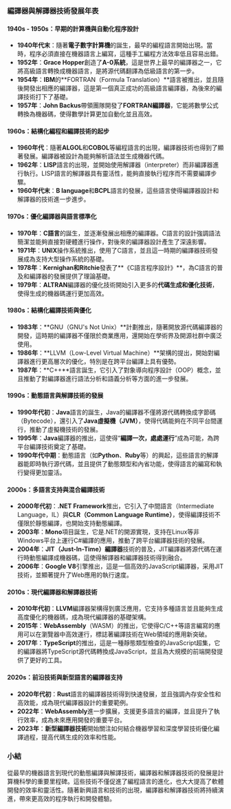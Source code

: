 ### 編譯器與解譯器技術發展年表

#### 1940s - 1950s：早期的計算機與自動化程序設計

- **1940年代末**：隨著**電子數字計算機**的誕生，最早的編程語言開始出現。當時，程序必須直接在機器語言上編寫，這種手工編程方法效率低且容易出錯。
- **1952年**：**Grace Hopper**創造了**A-0系統**，這是世界上最早的編譯器之一，它將高級語言轉換成機器語言，是將源代碼翻譯為低級語言的第一步。
- **1954年**：**IBM**的**FORTRAN（Formula Translation）**語言被推出，並且隨後開發出相應的編譯器，這是第一個真正成功的高級語言編譯器，為後來的編譯技術打下了基礎。
- **1957年**：**John Backus**帶領團隊開發了**FORTRAN編譯器**，它能將數學公式轉換為機器碼，使得數學計算更加自動化並且高效。

#### 1960s：結構化編程和編譯技術的起步

- **1960年代**：隨著**ALGOL**和**COBOL**等編程語言的出現，編譯器技術也得到了顯著發展。編譯器被設計為能夠解析語法並生成機器代碼。
- **1962年**：**LISP**語言的出現，並開始使用解譯器（interpreter）而非編譯器進行執行。LISP語言的解譯器具有靈活性，能夠直接執行程序而不需要編譯步驟。
- **1960年代末**：**B language**和**BCPL**語言的發展，這些語言使得編譯器設計和解譯器的技術進一步進步。

#### 1970s：優化編譯器與語言標準化

- **1970年**：**C語言**的誕生，並逐漸發展出相應的編譯器。C語言的設計強調語法簡潔並能夠直接對硬體進行操作，對後來的編譯器設計產生了深遠影響。
- **1971年**：**UNIX**操作系統推出，使用了C語言，並且這一時期的編譯器技術發展成為支持大型操作系統的基礎。
- **1978年**：**Kernighan和Ritchie**發表了**《C語言程序設計》**，為C語言的普及和編譯器的發展提供了理論基礎。
- **1979年**：**ALTRAN**編譯器的優化技術開始引入更多的**代碼生成和優化技術**，使得生成的機器碼運行更加高效。

#### 1980s：結構化編譯技術與優化

- **1983年**：**GNU（GNU's Not Unix）**計劃推出，隨著開放源代碼編譯器的開發，這時期的編譯器不僅限於商業應用，還開始在學術界及開源社群中廣泛使用。
- **1986年**：**LLVM（Low-Level Virtual Machine）**架構的提出，開始對編譯器進行更高層次的優化，特別是在跨平台編譯上具有優勢。
- **1987年**：**C++**語言誕生，它引入了對象導向程序設計（OOP）概念，並且推動了對編譯器進行語法分析和語義分析等方面的進一步發展。

#### 1990s：動態語言與解譯技術的發展

- **1990年代初**：**Java**語言的誕生，Java的編譯器不僅將源代碼轉換成字節碼（Bytecode），還引入了**Java虛擬機（JVM）**，使得代碼能夠在不同平台間運行，推動了虛擬機技術的發展。
- **1995年**：**Java**編譯器的推出，這使得“**編譯一次，處處運行**”成為可能，為跨平台編譯技術奠定了基礎。
- **1990年代中期**：動態語言（如**Python**、**Ruby**等）的興起，這些語言的解譯器能即時執行源代碼，並且提供了動態類型和內省功能，使得語言的編寫和執行變得更加靈活。

#### 2000s：多語言支持與混合編譯技術

- **2000年代初**：**.NET Framework**推出，它引入了中間語言（Intermediate Language，IL）與**CLR（Common Language Runtime）**，使得編譯技術不僅限於靜態編譯，也開始支持動態編譯。
- **2003年**：**Mono**項目誕生，它是.NET的開源實現，支持在Linux等非Windows平台上運行C#編譯的應用，推動了跨平台編譯器技術的發展。
- **2004年**：**JIT（Just-In-Time）編譯器**技術的普及，JIT編譯器將源代碼在運行時動態編譯成機器碼，這使得解譯器和編譯器技術得到融合。
- **2006年**：**Google V8**引擎推出，這是一個高效的JavaScript編譯器，采用JIT技術，並顯著提升了Web應用的執行速度。

#### 2010s：現代編譯器和解譯器技術

- **2010年代初**：**LLVM**編譯器架構得到廣泛應用，它支持多種語言並且能夠生成高度優化的機器碼，成為現代編譯器的基礎架構。
- **2015年**：**WebAssembly**（WASM）的推出，它使得C/C++等語言編寫的應用可以在瀏覽器中高效運行，標誌著編譯技術在Web領域的應用新突破。
- **2017年**：**TypeScript**的推出，這是一種靜態類型檢查的JavaScript超集，它的編譯器將TypeScript源代碼轉換成JavaScript，並且為大規模的前端開發提供了更好的工具。

#### 2020s：前沿技術與新型語言的編譯器支持

- **2020年代初**：**Rust**語言的編譯器技術得到快速發展，並且強調內存安全性和高效能，成為現代編譯器設計的重要範例。
- **2022年**：**WebAssembly**進一步擴展，支援更多語言的編譯，並且提升了執行效率，成為未來應用開發的重要平台。
- **2023年**：**新型編譯器技術**開始關注如何結合機器學習和深度學習技術優化編譯過程，提高代碼生成的效率和性能。

### 小結

從最早的機器語言到現代的動態編譯與解譯技術，編譯器和解譯器技術的發展是計算機科學的重要里程碑。這些技術不僅促進了編程語言的進化，也大大提高了軟體開發的效率和靈活性。隨著新興語言和技術的出現，編譯器和解譯器技術將持續演進，帶來更高效的程序執行和開發體驗。